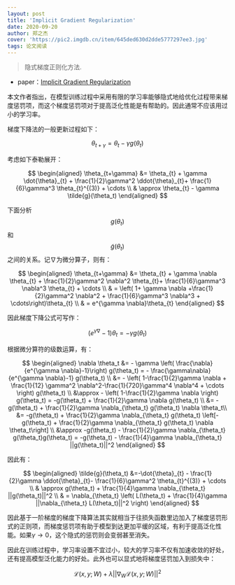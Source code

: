 ```yaml
---
layout: post
title: 'Implicit Gradient Regularization'
date: 2020-09-20
author: 郑之杰
cover: 'https://pic2.imgdb.cn/item/645ded630d2dde5777297ee3.jpg'
tags: 论文阅读
---
```


> 隐式梯度正则化方法.

- paper：[Implicit Gradient Regularization](https://arxiv.org/abs/2009.11162)

本文作者指出，在模型训练过程中采用有限的学习率能够隐式地给优化过程带来梯度惩罚项，而这个梯度惩罚项对于提高泛化性能是有帮助的。因此通常不应该用过小的学习率。

梯度下降法的一般更新过程如下：

$$
\theta_{t+\gamma} = \theta_t - \gamma g(\theta_t)
$$

考虑如下泰勒展开：

$$
\begin{aligned}
\theta_{t+\gamma} &= \theta_{t} + \gamma \dot{\theta}_{t} + \frac{1}{2}\gamma^2 \ddot{\theta}_{t}+ \frac{1}{6}\gamma^3 \theta_{t}^{(3)} + \cdots \\
& \approx \theta_{t} - \gamma \tilde{g}(\theta_t)
\end{aligned}
$$

下面分析$$g(\theta_t)$$和$$\tilde{g}(\theta_t)$$之间的关系。记$\nabla$为微分算子，则有：


$$
\begin{aligned}
\theta_{t+\gamma} &= \theta_{t} + \gamma \nabla \theta_{t} + \frac{1}{2}\gamma^2 \nabla^2 \theta_{t}+ \frac{1}{6}\gamma^3 \nabla^3 \theta_{t} + \cdots \\
& = \left( 1+ \gamma \nabla +\frac{1}{2}\gamma^2 \nabla^2 + \frac{1}{6}\gamma^3 \nabla^3 + \cdots\right)\theta_{t}  \\
& = e^{\gamma \nabla}\theta_{t}  
\end{aligned}
$$

因此梯度下降公式可写作：

$$
\left( e^{\gamma \nabla}-1\right)\theta_t = - \gamma g(\theta_t)
$$

根据微分算符的级数运算，有：

$$
\begin{aligned}
\nabla \theta_t &= - \gamma \left( \frac{\nabla}{e^{\gamma \nabla}-1}\right) g(\theta_t) = -   \frac{\gamma\nabla}{e^{\gamma \nabla}-1} g(\theta_t) \\
&= -  \left( 1-\frac{1}{2}\gamma \nabla + \frac{1}{12} \gamma^2 \nabla^2-\frac{1}{720}\gamma^4 \nabla^4 + \cdots \right)  g(\theta_t) \\
&\approx  -  \left( 1-\frac{1}{2}\gamma \nabla \right)  g(\theta_t) = -g(\theta_t) + \frac{1}{2}\gamma \nabla g(\theta_t) \\
&= -g(\theta_t) + \frac{1}{2}\gamma \nabla_{\theta_t} g(\theta_t) \nabla \theta_t\\
&= -g(\theta_t) + \frac{1}{2}\gamma \nabla_{\theta_t} g(\theta_t) \left[-g(\theta_t) + \frac{1}{2}\gamma \nabla_{\theta_t} g(\theta_t) \nabla \theta_t\right] \\
&\approx -g(\theta_t) - \frac{1}{2}\gamma \nabla_{\theta_t} g(\theta_t)g(\theta_t) = -g(\theta_t) - \frac{1}{4}\gamma \nabla_{\theta_t} ||g(\theta_t)||^2
\end{aligned}
$$

因此有：

$$
\begin{aligned}
\tilde{g}(\theta_t) &=-\dot{\theta}_{t} - \frac{1}{2}\gamma \ddot{\theta}_{t}- \frac{1}{6}\gamma^2 \theta_{t}^{(3)} + \cdots \\
& \approx g(\theta_t) + \frac{1}{4}\gamma \nabla_{\theta_t} ||g(\theta_t)||^2 \\
& = \nabla_{\theta_t} \left( L(\theta_t) + \frac{1}{4}\gamma ||\nabla_{\theta_t} L(\theta_t)||^2 \right)
\end{aligned}
$$

因此基于一阶梯度的梯度下降算法其实就相当于往损失函数里边加入了梯度惩罚形式的正则项，而梯度惩罚项有助于模型到达更加平缓的区域，有利于提高泛化性能。如果$\gamma \to 0$，这个隐式的惩罚则会变弱甚至消失。

因此在训练过程中，学习率设置不宜过小，较大的学习率不仅有加速收敛的好处，还有提高模型泛化能力的好处。此外也可以显式地将梯度惩罚加入到损失中：

$$ \mathcal{L}(x,y;W) + \lambda ||\nabla_{W} \mathcal{L}(x,y;W)||^2  $$


